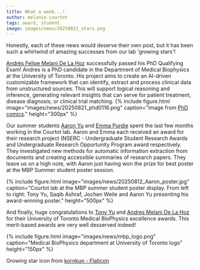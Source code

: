 ```yaml
---
title: What a week...!
author: melanie-courtot
tags: award, student
image: images/news/20250821_stars.png
---
```



Honestly, each of these news would deserve their own post, but it has been such a whirlwind of amazing successes from our lab 'growing stars'!


[Andrés Felipe Melani De La Hoz](/members/andres-melani-de-la-hoz.html) successfully passed his PhD Qualifying Exam! Andres is a PhD candidate in the Department of Medical Biophysics at the University of Toronto. His project aims to create an AI-driven customizable framework that can identify, extract and process clinical data from unstructured sources. This will support logical reasoning and inference, generating relevant insights that can serve for patient treatment, disease diagnosis, or clinical trial matching.
{%
  include figure.html
  image="images/news/20250821_phd0116.png"
  caption="Image from <a href='https://phdcomics.com/comics/archive.php?comicid=30'>PhD comics</a>."
  height="300px"
%}

Our summer students [Aaron Yu](/members/aaron-yu.html) and [Emma Purdie](/members/emma-purdie.html) spent the last few months working in the Courtot lab. Aaron and Emma each received an award for their research project (NSERC - Undergraduate Student Research Awards and Undergraduate Research Opportunity Program award respectively. They investigated new methods for automatic information extraction from documents and creating accessible summaries of research papers. They leave us on a high note, with Aaron just having won the prize for best poster at the MBP Summer student poster session.

{%
  include figure.html
  image="images/news/20250812_Aaron_poster.jpg"
  caption="Courtot lab at the MBP summer student poster display. From left to right: Tony Yu, Saqib Ashraf, Jochen Weile and Aaron Yu presenting his award-winning poster."
  height="500px"
%}

And finally, huge congratulations to [Tony Yu](/members/tony-yu.html) and [Andres Melani De La Hoz](/members/andres-melani-de-la-hoz.html) for their University of Toronto Medical BioPhysics excellence awards. This merit-based awards are very well desserved indeed!


{%
  include figure.html
  image="images/news/mbp_logo.png"
  caption="Medical BioPhysics department at University of Toronto logo"
  height="150px"
%}



Growing star icon from <a href="https://www.flaticon.com/free-icons/flowers" title="flowers icons">kornkun - Flaticon</a>






